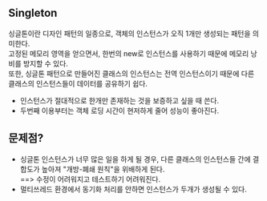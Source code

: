 ## Singleton

싱글톤이란 디자인 패턴의 일종으로, 객체의 인스턴스가 오직 1개만 생성되는 패턴을 의미한다.  
고정된 메모리 영역을 얻으면서, 한번의 new로 인스턴스를 사용하기 때문에 메모리 낭비를 방지할 수 있다.  
또한, 싱글톤 패턴으로 만들어진 클래스의 인스턴스는 전역 인스턴스이기 때문에 다른 클래스의 인스턴스들이 데이터를 공유하기 쉽다.   
- 인스턴스가 절대적으로 한개만 존재하는 것을 보증하고 싶을 때 쓴다.   
- 두번째 이용부터는 객체 로딩 시간이 현저하게 줄어 성능이 좋아진다.  

## 문제점?

- 싱글톤 인스턴스가 너무 많은 일을 하게 될 경우, 다른 클래스의 인스턴스들 간에 결합도가 높아져 "개방-폐쇄 원칙"을 위배하게 된다.  
==> 수정이 어려워지고 테스트하기 어려워진다.  
- 멀티쓰레드 환경에서 동기화 처리를 안하면 인스턴스가 두개가 생성될 수 있다.  
